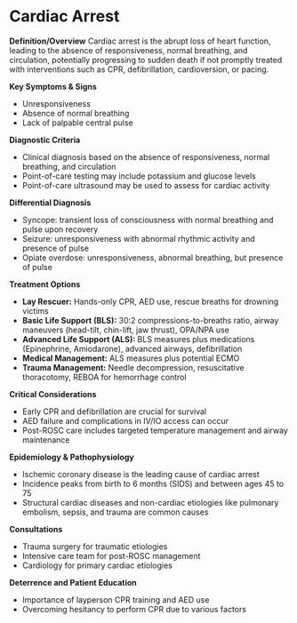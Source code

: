 # Cardiac Arrest

**Definition/Overview**
Cardiac arrest is the abrupt loss of heart function, leading to the absence of responsiveness, normal breathing, and circulation, potentially progressing to sudden death if not promptly treated with interventions such as CPR, defibrillation, cardioversion, or pacing.

**Key Symptoms & Signs**
- Unresponsiveness
- Absence of normal breathing
- Lack of palpable central pulse

**Diagnostic Criteria**
- Clinical diagnosis based on the absence of responsiveness, normal breathing, and circulation
- Point-of-care testing may include potassium and glucose levels
- Point-of-care ultrasound may be used to assess for cardiac activity

**Differential Diagnosis**
- Syncope: transient loss of consciousness with normal breathing and pulse upon recovery
- Seizure: unresponsiveness with abnormal rhythmic activity and presence of pulse
- Opiate overdose: unresponsiveness, abnormal breathing, but presence of pulse

**Treatment Options**
- **Lay Rescuer:** Hands-only CPR, AED use, rescue breaths for drowning victims
- **Basic Life Support (BLS):** 30:2 compressions-to-breaths ratio, airway maneuvers (head-tilt, chin-lift, jaw thrust), OPA/NPA use
- **Advanced Life Support (ALS):** BLS measures plus medications (Epinephrine, Amiodarone), advanced airways, defibrillation
- **Medical Management:** ALS measures plus potential ECMO
- **Trauma Management:** Needle decompression, resuscitative thoracotomy, REBOA for hemorrhage control

**Critical Considerations**
- Early CPR and defibrillation are crucial for survival
- AED failure and complications in IV/IO access can occur
- Post-ROSC care includes targeted temperature management and airway maintenance

**Epidemiology & Pathophysiology**
- Ischemic coronary disease is the leading cause of cardiac arrest
- Incidence peaks from birth to 6 months (SIDS) and between ages 45 to 75
- Structural cardiac diseases and non-cardiac etiologies like pulmonary embolism, sepsis, and trauma are common causes

**Consultations**
- Trauma surgery for traumatic etiologies
- Intensive care team for post-ROSC management
- Cardiology for primary cardiac etiologies

**Deterrence and Patient Education**
- Importance of layperson CPR training and AED use
- Overcoming hesitancy to perform CPR due to various factors